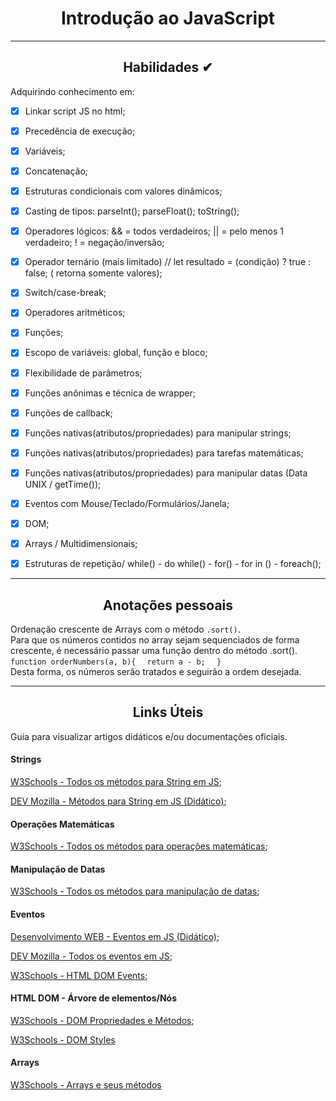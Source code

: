 <div align="center"><h1>Introdução ao JavaScript</h1></div>

---


<div align="center"><h2>Habilidades ✔</h2></div>

Adquirindo conhecimento em:

 - [x] Linkar script JS no html;
 - [x] Precedência de execução;
 - [x] Variáveis;
 - [x] Concatenação;
 - [x] Estruturas condicionais com valores dinâmicos;
 - [x] Casting de tipos: parseInt(); parseFloat(); toString();
 - [x] Operadores lógicos: && = todos verdadeiros; || = pelo menos 1 verdadeiro; ! = negação/inversão;
 - [x] Operador ternário (mais limitado) // let resultado = (condição) ? true : false; ( retorna somente valores);
 - [x] Switch/case-break;
 - [x] Operadores aritméticos;
 - [x] Funções;
 - [x] Escopo de variáveis: global, função e bloco;
 - [x] Flexibilidade de parâmetros;
 - [x] Funções anônimas e técnica de wrapper;
 - [x] Funções de callback;
 - [x] Funções nativas(atributos/propriedades) para manipular strings;
 - [x] Funções nativas(atributos/propriedades) para tarefas matemáticas;
 - [x] Funções nativas(atributos/propriedades) para manipular datas (Data UNIX / getTime());
 - [x] Eventos com Mouse/Teclado/Formulários/Janela;
 - [x] DOM;
 - [x] Arrays / Multidimensionais; 
 - [x] Estruturas de repetição/ while() - do while() - for() - for in () - foreach(); 



---

<div align="center"><h2>Anotações pessoais</h2></div>
  Ordenação crescente de Arrays com o método <code>.sort()</code>. <br/> 
  Para que os números contidos no array sejam sequenciados de forma crescente, é necessário passar uma função dentro do método .sort(). <br/>
  <code>function orderNumbers(a, b){ </code>
  <code> return a - b; </code>
  <code> }</code> <br/>
  Desta forma, os números serão tratados e seguirão a ordem desejada.

  ---


<div align="center"><h2>Links Úteis</h2></div>

Guia para visualizar artigos didáticos e/ou documentações oficiais.

<h4>Strings</h4>

[W3Schools - Todos os métodos para String em JS](https://www.w3schools.com/jsref/jsref_obj_string.asp);

[DEV Mozilla - Métodos para String em JS (Didático)](https://developer.mozilla.org/pt-BR/docs/Learn/JavaScript/First_steps/Useful_string_methods);

<h4>Operações Matemáticas</h4>

[W3Schools - Todos os métodos para operações matemáticas](https://www.w3schools.com/jsref/jsref_obj_math.asp);

<h4>Manipulação de Datas</h4>

[W3Schools - Todos os métodos para manipulação de datas](https://www.w3schools.com/jsref/jsref_obj_date.asp);

<h4>Eventos</h4>

[Desenvolvimento WEB - Eventos em JS (Didático)](https://desenvolvimentoparaweb.com/javascript/eventos-javascript/);

[DEV Mozilla - Todos os eventos em JS](https://developer.mozilla.org/pt-BR/docs/Web/Events#eventos_pouco_comuns_e_n%C3%A3o_padronizados);

[W3Schools - HTML DOM Events](https://www.w3schools.com/jsref/dom_obj_event.asp);

<h4>HTML DOM - Árvore de elementos/Nós</h4>

[W3Schools - DOM Propriedades e Métodos](https://www.w3schools.com/jsref/dom_obj_document.asp);

[W3Schools - DOM Styles](https://www.w3schools.com/jsref/dom_obj_style.asp)

<h4>Arrays</h4>

[W3Schools - Arrays e seus métodos](https://www.w3schools.com/jsref/jsref_obj_array.asp)









